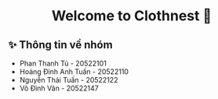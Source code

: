<h1 align="center">Welcome to Clothnest 👋</h1>


## ✨ Thông tin về nhóm
- Phan Thanh Tú - 20522101
- Hoàng Đình Anh Tuấn - 20522110
- Nguyễn Thái Tuấn - 20522122
- Võ Đình Vân - 20522147


